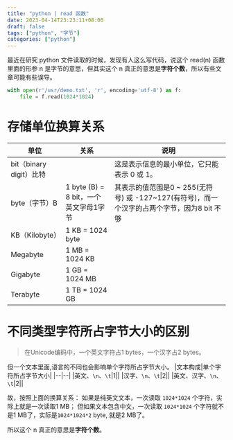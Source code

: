 ```yaml
---
title: "python | read 函数"
date: 2023-04-14T23:23:11+08:00
draft: false
tags: ["python", "字节"]
categories: ["python"]
---
```

最近在研究 python 文件读取的时候，发现有人这么写代码，说这个 read(n) 函数里面的形参 n 是字节的意思，但其实这个 n 真正的意思是**字符个数**，所以有些文章可能有些误导。

```python
with open(r'/usr/demo.txt', 'r', encoding='utf-8') as f:
    file = f.read(1024*1024)
```
# 存储单位换算关系

| 单位| 关系| 说明 |
|--|--|--|
|bit（binary digit）比特||这是表示信息的最小单位，它只能表示 0 或 1。|
| byte（字节）B|1 byte (B) = 8 bit，一个英文字母1字节 |其表示的值范围是0 ~ 255(无符号) 或 -127~127(有符号)，而一个汉字的占两个字节，因为8 bit 不够 |
| KB（Kilobyte）| 1 KB = 1024 byte| |
|Megabyte | 1 MB = 1024 KB| |
| Gigabyte| 1 GB = 1024 MB| |
| Terabyte| 1 TB = 1024 GB| |
# 不同类型字符所占字节大小的区别
> 在Unicode编码中，一个英文字符占1 bytes，一个汉字占2 bytes。

但一个文本里面,语言的不同也会影响单个字符所占字节大小。
|文本构成|单个字符所占字节大小|
|--|--|
|英文、`\n`、`\t`|1||
|汉字、`\n`、`\t`|2||
|英文、汉字、`\n`、`\t`|2||

故，按照上面的换算关系：
如果是纯英文文本，一次读取 `1024*1024` 个字符，实际上就是一次读取1 MB；
但如果文本包含中文，一次读取 `1024*1024` 个字符就不是1 MB了，实际是`1024*1024*2` byte, 就是2 MB了。

所以这个 n 真正的意思是**字符个数**。





